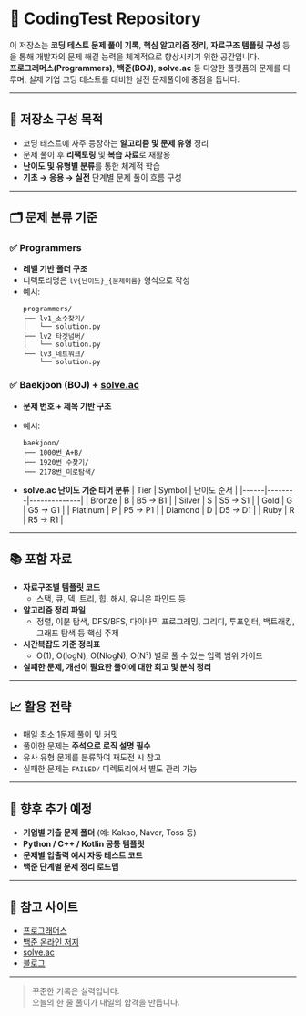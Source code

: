 # 🧠 CodingTest Repository

이 저장소는 **코딩 테스트 문제 풀이 기록**, **핵심 알고리즘 정리**, **자료구조 템플릿 구성** 등을 통해 개발자의 문제 해결 능력을 체계적으로 향상시키기 위한 공간입니다.  
**프로그래머스(Programmers)**, **백준(BOJ)**, **solve.ac** 등 다양한 플랫폼의 문제를 다루며, 실제 기업 코딩 테스트를 대비한 실전 문제풀이에 중점을 둡니다.

---

## 📌 저장소 구성 목적

- 코딩 테스트에 자주 등장하는 **알고리즘 및 문제 유형** 정리
- 문제 풀이 후 **리팩토링** 및 **복습 자료**로 재활용
- **난이도 및 유형별 분류**를 통한 체계적 학습
- **기초 → 응용 → 실전** 단계별 문제 풀이 흐름 구성

---

## 🗂️ 문제 분류 기준

### ✅ Programmers  
- **레벨 기반 폴더 구조**
- 디렉토리명은 `lv{난이도}_{문제이름}` 형식으로 작성
- 예시:
    ```
    programmers/
    ├── lv1_소수찾기/
    │   └── solution.py
    ├── lv2_타겟넘버/
    │   └── solution.py
    └── lv3_네트워크/
        └── solution.py
    ```

### ✅ Baekjoon (BOJ) + [solve.ac](https://solved.ac)
- **문제 번호 + 제목 기반 구조**
- 예시:
    ```
    baekjoon/
    ├── 1000번_A+B/
    ├── 1920번_수찾기/
    └── 2178번_미로탐색/
    ```

- **solve.ac 난이도 기준 티어 분류**
    | Tier | Symbol | 난이도 순서 |
    |------|--------|--------------|
    | Bronze | B | B5 → B1 |
    | Silver | S | S5 → S1 |
    | Gold | G | G5 → G1 |
    | Platinum | P | P5 → P1 |
    | Diamond | D | D5 → D1 |
    | Ruby | R | R5 → R1 |

---

## 📚 포함 자료

- **자료구조별 템플릿 코드**
  - 스택, 큐, 덱, 트리, 힙, 해시, 유니온 파인드 등
- **알고리즘 정리 파일**
  - 정렬, 이분 탐색, DFS/BFS, 다이나믹 프로그래밍, 그리디, 투포인터, 백트래킹, 그래프 탐색 등 핵심 주제
- **시간복잡도 기준 정리표**
  - O(1), O(logN), O(NlogN), O(N²) 별로 풀 수 있는 입력 범위 가이드
- **실패한 문제, 개선이 필요한 풀이에 대한 회고 및 분석 정리**

---

## 📈 활용 전략

- 매일 최소 1문제 풀이 및 커밋
- 풀이한 문제는 **주석으로 로직 설명 필수**
- 유사 유형 문제를 분류하여 재도전 시 참고
- 실패한 문제는 `FAILED/` 디렉토리에서 별도 관리 가능

---

## 🔖 향후 추가 예정

- **기업별 기출 문제 폴더** (예: Kakao, Naver, Toss 등)
- **Python / C++ / Kotlin 공통 템플릿**
- **문제별 입출력 예시 자동 테스트 코드**
- **백준 단계별 문제 정리 로드맵**

---

## 🧩 참고 사이트

- [프로그래머스](https://programmers.co.kr/)
- [백준 온라인 저지](https://www.acmicpc.net/)
- [solve.ac](https://solved.ac/)
- [블로그](https://newkimjiwon.tistory.com/)

---

> 꾸준한 기록은 실력입니다.  
> 오늘의 한 줄 풀이가 내일의 합격을 만듭니다.
